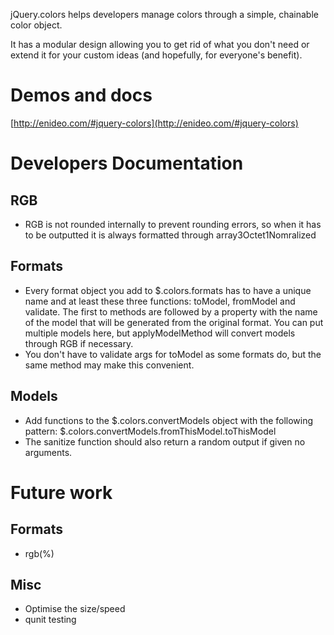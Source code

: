 
jQuery.colors helps developers manage colors through a simple, chainable color object.

It has a modular design allowing you to get rid of what you don't need or extend it for your custom ideas (and hopefully, for everyone's benefit).

# Demos and docs
[http://enideo.com/#jquery-colors](http://enideo.com/#jquery-colors)


# Developers Documentation

## RGB
* RGB is not rounded internally to prevent rounding errors, so when it has to be outputted it is always formatted through array3Octet1Nomralized

## Formats
* Every format object you add to $.colors.formats has to have a unique name and at least these three functions: toModel, fromModel and validate. The first to methods are followed by a property with the name of the model that will be generated from the original format. You can put multiple models here, but applyModelMethod will convert models through RGB if necessary.
* You don't have to validate args for toModel as some formats do, but the same method may make this convenient.

## Models
* Add functions to the $.colors.convertModels object with the following pattern: $.colors.convertModels.fromThisModel.toThisModel
* The sanitize function should also return a random output if given no arguments.


# Future work

## Formats
* rgb(%)

## Misc
* Optimise the size/speed
* qunit testing
